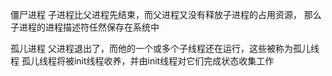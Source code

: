 

僵尸进程
子进程比父进程先结束，而父进程又没有释放子进程的占用资源，
那么子进程的进程描述符任然保存在系统中


孤儿进程
父进程退出了，而他的一个或多个子线程还在运行，这些被称为孤儿线程
孤儿线程将被init线程收养，并由init线程对它们完成状态收集工作